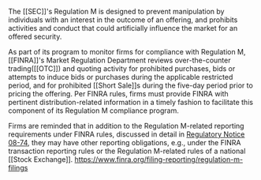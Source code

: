 The [[SEC]]'s Regulation M is designed to prevent manipulation by individuals with an interest in the outcome of an offering, and prohibits activities and conduct that could artificially influence the market for an offered security.

As part of its program to monitor firms for compliance with Regulation M, [[FINRA]]'s Market Regulation Department reviews over-the-counter trading([[OTC]]) and quoting activity for prohibited purchases, bids or attempts to induce bids or purchases during the applicable restricted period, and for prohibited [[Short Sale]]s during the five-day period prior to pricing the offering. Per FINRA rules, firms must provide FINRA with pertinent distribution-related information in a timely fashion to facilitate this component of its Regulation M compliance program.

Firms are reminded that in addition to the Regulation M-related reporting requirements under FINRA rules, discussed in detail in [Regulatory Notice 08-74](https://www.finra.org/node/7419), they may have other reporting obligations, e.g., under the FINRA transaction reporting rules or the Regulation M-related rules of a national [[Stock Exchange]].
https://www.finra.org/filing-reporting/regulation-m-filings